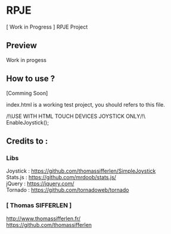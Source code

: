 # RPJE
[ Work in Progress ] RPJE Project

## Preview
Work in progess

## How to use ?
[Comming Soon]  

index.html is a working test project, you should refers to this file.

/!\USE WITH HTML TOUCH DEVICES JOYSTICK ONLY/!\  
EnableJoystick();  

## Credits to :

### Libs  
Joystick : https://github.com/thomassifferlen/SimpleJoystick  
Stats.js : https://github.com/mrdoob/stats.js/  
jQuery : https://jquery.com/  
Tornado : https://github.com/tornadoweb/tornado

### [ Thomas SIFFERLEN ]
http://www.thomassifferlen.fr/  
https://github.com/thomassifferlen

